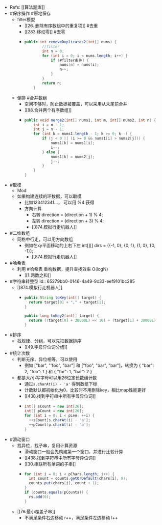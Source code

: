 - Refs: [[算法题库]]
- #保序操作  #原地保存
	- filter模型
		- [[26. 删除有序数组中的重复项]] #去重
		- [[283.移动零]] #去零
		- ```java
		  public int removeDuplicates2(int[] nums) {
		          //filter
		          int n = 0;
		          for (int i = 0; i < nums.length; i++) {
		              if (#filter条件) {
		                  nums[n] = nums[i];
		                  n++;
		              }
		          }
		          return n;
		      }
		  ```
	- 倒排 #合并数组
		- 空间不够时，防止数据被覆盖，可以采用从末尾前合并
		- [[88.合并两个有序数组]]
		- ```java
		  public void merge2(int[] nums1, int m, int[] nums2, int n) {
		      int i = m - 1;
		      int j = n - 1;
		      for (int k = nums1.length - 1; k >= 0; k--) {
		          if (j < 0 || (i >= 0 && nums1[i] > nums2[j])) {
		              nums1[k] = nums1[i];
		              i--;
		          } else {
		              nums1[k] = nums2[j];
		              j--;
		          }
		      }
		  }
		  ```
- #取模
	- Mod
	- 如果构建连续的环数据，可以取模
		- 比如123412341...， 可以用 %4 获得
		- 方向计算
			- 右转 direction = (direction + 1) % 4;
			- 左转 direction = (direction + 3) % 4;
			- [[874.模拟行走机器人]]
- #二维数组
	- 网格中行走，可以用方向数组
		- 例如在xy平面移动的上右下左 int[][] dirs = {{-1, 0}, {0, 1}, {1, 0}, {0, -1}};
			- [[874.模拟行走机器人]]
- #哈希表
	- 利用 #哈希表 重构数据，提升查找效率 O(logN)
		- [[1.两数之和]]
- #字符串转整型
  id:: 65279bb0-0146-4a49-9c33-eef9101bc285
	- [[874.模拟行走机器人]]
		- ```java
		  public String toKey(int[] target) {
		  	return target[0] + "," + target[1];
		  }
		  
		  public long toKey2(int[] target) {
		  	return ((target[0] + 30000L) << 16) + (target[1] + 30000L);
		  }
		  ```
- #排序
	- 找规律、分组，可以先把数据排序
		- [[49.字母异位词分组]]
- #统计次数
	- 判断无序、异位相等，可以使用
		- 例如 ["bar", "'foo", "bar"] 和 ["foo", "bar", "bar"]，转换为 { "bar": 2, "foo":  1 } 和 { "for": 1, "bar":  2 }
	- 都是大/小写字母可以用26位定长数组计数
		- 通过`s.charAt(i) - 'a'` 得到数组下标
		- 计数默认都初始化为0，比较时不用删除key，相比map性能更好
		- [[438.找到字符串中所有字母异位词]]
		- ```java
		  int[] sCount = new int[26];
		  int[] pCount = new int[26];
		  for (int i = 0; i < pLen; ++i) {
		    ++sCount[s.charAt(i) - 'a'];
		    ++pCount[p.charAt(i) - 'a'];
		  }
		  ```
- #滑动窗口
	- 找异位，找子串，复用计算资源
		- 滑动窗口一般会先构建第一个窗口，并进行比较计算
		- [[438.找到字符串中所有字母异位词]]
		- [[30.串联所有单词的子串]]
		- ```java
		  for (int i = 0; i < pChars.length; i++) {
		    int count = counts.getOrDefault(chars[i], 0);
		    counts.put(chars[i], count + 1);
		  }
		  if (counts.equals(pCounts)) {
		    rs.add(0);
		  }
		  ```
	- [[76.最小覆盖子串]]
		- 不满足条件右边移动 r++，满足条件左边移动 l++